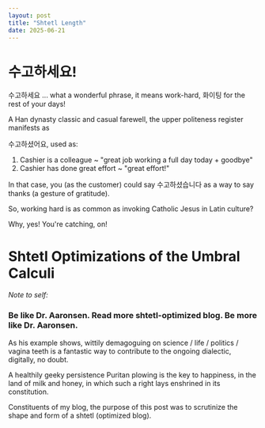 ```yaml
---
layout: post
title: "Shtetl Length"
date: 2025-06-21
---
```


# 수고하세요!

수고하세요 ... what a wonderful phrase, it means work-hard, 화이팅 for the rest of your days!

A Han dynasty classic and casual farewell, the upper politeness register manifests as 

수고하셨어요, used as:

1. Cashier is a colleague ~ "great job working a full day today + goodbye"
2. Cashier has done great effort ~ "great effort!"

In that case, you (as the customer) could say 수고하셨습니다 as a way to say thanks (a gesture of gratitude).

So, working hard is as common as invoking Catholic Jesus in Latin culture? 

Why, yes! You're catching, on!

# Shtetl Optimizations of the Umbral Calculi

*Note to self:*

### Be like Dr. Aaronsen. Read more shtetl-optimized blog. Be more like Dr. Aaronsen. 

As his example shows, wittily demagoguing on science / life / politics / vagina teeth is a fantastic way to contribute to the ongoing dialectic, digitally, no doubt.

A healthily geeky persistence Puritan plowing is the key to happiness, in the land of milk and honey, in which such a right lays enshrined in its constitution.

Constituents of my blog, the purpose of this post was to scrutinize the shape and form of a shtetl (optimized blog).





